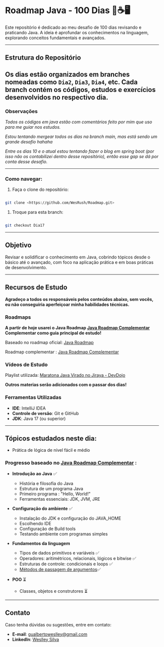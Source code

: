 ﻿# Roadmap Java - 100 Dias 🚀☕🖥️

Este repositório é dedicado ao meu desafio de 100 dias revisando e praticando Java. A ideia é aprofundar os conhecimentos na linguagem, explorando conceitos fundamentais e avançados.

---

## Estrutura do Repositório

Os dias estão organizados em branches nomeadas como `Dia2`, `Dia3`, `Dia4`, etc.
Cada branch contém os códigos, estudos e exercícios desenvolvidos no respectivo dia.
---
### Observações
_Todos os códigos em java estão com comentários feito por mim que uso para me guiar nos estudos._

_Estou tentando mergear todos os dias na branch main, mas está sendo um grande desafio hahaha_

_Entre os dias 10 e o atual estou tentando fazer o blog em spring boot (por isso não os contabilizei dentro desse repositório), então esse gap se dá por conta desse desafio._

---
### Como navegar:

1. Faça o clone do repositório:

```bash

git clone <https://github.com/WesRush/Roadmap.git>

```

1. Troque para esta branch:

```bash

git checkout Dia17

```


---

## Objetivo

Revisar e solidificar o conhecimento em Java, cobrindo tópicos desde o básico até o avançado, com foco na aplicação prática e em boas práticas de desenvolvimento.

---

## Recursos de Estudo
**Agradeço a todos os responsáveis pelos conteúdos abaixo, sem vocês, eu não conseguiria aperfeiçoar minha habilidades técnicas.**

### Roadmaps
**A partir de hoje usarei o Java Roadmap [Java Roadmap Complementar](https://brindle-captain-8be.notion.site/Roadmap-de-Java-13ffcdfef67880c4aeddfa4cd65db9e7#13ffcdfef678806ab907e4c04b96a70a) Complementar como guia principal de estudo!**

Baseado no roadmap oficial: [Java Roadmap](https://roadmap.sh/java)

Roadmap complementar : [Java Roadmap Complementar](https://brindle-captain-8be.notion.site/Roadmap-de-Java-13ffcdfef67880c4aeddfa4cd65db9e7#13ffcdfef678806ab907e4c04b96a70a)

### Vídeos de Estudo

Playlist utilizada: [Maratona Java Virado no Jiraya - DevDojo](https://www.youtube.com/playlist?list=PL62G310vn6nFIsOCC0H-C2infYgwm8SWW)

**Outros materias serão adicionados com o passar dos dias!**



### Ferramentas Utilizadas

- **IDE**: IntelliJ IDEA
- **Controle de versão**: Git e GitHub
- **JDK**: Java 17 (ou superior)

---

## Tópicos estudados neste dia:

- Prática de lógica de nível fácil e médio



### Progresso baseado no [Java Roadmap Complementar](https://brindle-captain-8be.notion.site/Roadmap-de-Java-13ffcdfef67880c4aeddfa4cd65db9e7#13ffcdfef678806ab907e4c04b96a70a) :
- **Introdução ao Java** ✅
    - História e filosofia do Java
    - Estrutura de um programa Java
    - Primeiro programa : "Hello, World!"
    - Ferramentas essenciais: JDK, JVM, JRE
- **Configuração do ambiente** ✅
    - Instalação do JDK e configuração do JAVA_HOME
    - Escolhendo IDE
    - Configuração de Build tools
    - Testando ambiente com programas simples
- **Fundamentos da linguagem**
    - Tipos de dados primitivos e variáveis ✅
    - Operadores: aritimétricos, relacionais, lógicos e bitwise ✅
    - Estruturas de controle: condicionais e loops ✅
    - [Métodos de passagem de argumentos](https://brindle-captain-8be.notion.site/M-todos-e-Passagem-de-Argumentos-em-Java-13ffcdfef678803fa0b4f398f6f52700)✅

- **POO** ⏳
    - Classes, objetos e construtores ⏳

---

## Contato

Caso tenha dúvidas ou sugestões, entre em contato:

- **E-mail**: gualbertoweslley@gmail.com
- **LinkedIn**: [Weslley Silva](https://www.linkedin.com/in/weslleygcsilva/)

